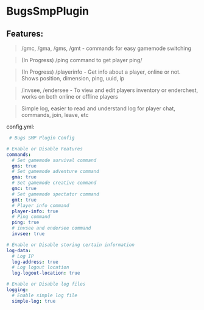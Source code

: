 # BugsSmpPlugin
## Features:
> /gmc, /gma, /gms, /gmt   - commands for easy gamemode switching

> (In Progress) /ping command to get player ping/

> (In Progress) /playerinfo <player>  - Get info about a player, online or not. Shows position, dimension, ping, uuid, ip

> /invsee, /endersee  - To view and edit players inventory or enderchest, works on both online or offline players
 
> Simple log, easier to read and understand log for player chat, commands, join, leave, etc

 
 
 
 
 config.yml:
```yml
 # Bugs SMP Plugin Config

# Enable or Disable Features
commands:
  # Set gamemode survival command
  gms: true
  # Set gamemode adventure command
  gma: true
  # Set gamemode creative command
  gmc: true
  # Set gamemode spectator command
  gmt: true
  # Player info command
  player-info: true
  # Ping command
  ping: true
  # invsee and endersee command
  invsee: true

# Enable or Disable storing certain information
log-data:
  # Log IP
  log-address: true
  # Log logout location
  log-logout-location: true

# Enable or Disable log files
logging:
  # Enable simple log file
  simple-log: true
 ```

